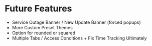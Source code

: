 # Future Features

- Service Outage Banner / New Update Banner (forced popups)
- More Custom Preset Themes
- Option for rounded or squared
- Multiple Tabs / Access Conditions + Fix Time Tracking Ultimately

